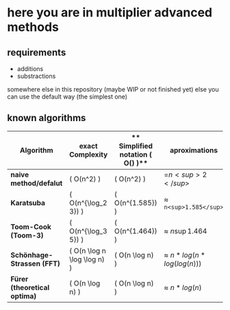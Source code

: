 
# here you are in multiplier advanced methods

## requirements 

- additions
- substractions

somewhere else in this repository
(maybe WIP or not finished yet)
 else you can use the default way (the simplest one)

## known algorithms

| **Algorithm**                | **exact Complexity**          | ** Simplified notation \( O() \)**     | **aproximations**           |
|-------------------------------|--------------------------------|--------------------------------------|-----------------------------|
| **naive method/defalut**              | \( O(n^2) \)                  | \( O(n^2) \)                  | =$`n<sup>2</sup>`$     |
| **Karatsuba**                  | \( O(n^{\log_2 3}) \)         | \( O(n^{1.585}) \)                   | ≈ `n<sup>1.585</sup>`    |
| **Toom-Cook (Toom-3)**         | \( O(n^{\log_3 5}) \)         | \( O(n^{1.464}) \)                   | ≈ $`n\sup{1.464}`$  |
| **Schönhage-Strassen (FFT)**   | \( O(n \log n \log \log n) \) | \( O(n \log n) \)                    | ≈ $`n*log(n*log(log(n)))`$ |
| **Fürer (theoretical optima)**  | \( O(n \log n) \)             | \( O(n \log n) \)                   | ≈ $`n*log(n)`$      |



<!--end page-->
